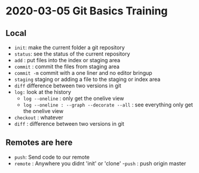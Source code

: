 # 2020-03-05 Git Basics Training

## Local

- `init`: make the current folder a git repository
- `status`: see the status of the current repository
- `add` : put files into the index or staging area
- `commit` : commit the files from staging area
- `commit -m` commit with a one liner and no editor bringup
- `staging` staging or adding a file to the staging or index area
- `diff` difference between two versions in git
- `log:` look at the history
	- `log --oneline` : only get the onelive view
	- `log --oneline : --graph --decorate --all` : see everything only get the onelive view
- `checkout` : whatever
- `diff` : difference between two versions in git

## Remotes are here

- `push`: Send code to our remote
- `remote` : Anywhere you didnt 'init' or 'clone'
-`push` : push origin master
